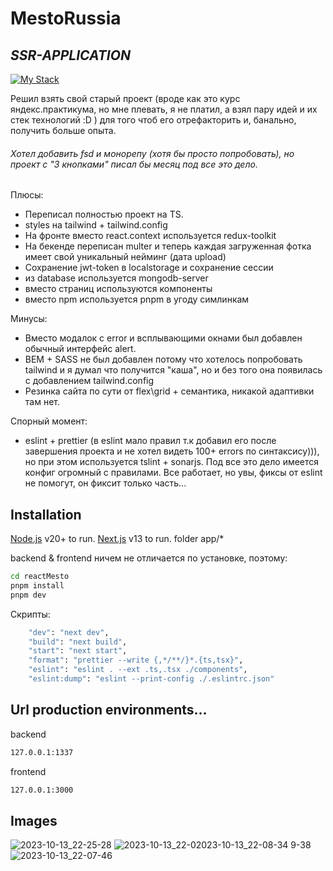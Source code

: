 # MestoRussia
## _SSR-APPLICATION_

[![My Stack](https://skillicons.dev/icons?i=ts,nextjs,redux,express,mongodb)](https://skillicons.dev)

Решил взять свой старый проект (вроде как это курс яндекс.практикума, но мне плевать, я не платил, а взял пару идей и их стек технологий :D ) для того чтоб его отрефакторить и, банально, получить больше опыта.
###### Хотел добавить fsd и монорепу (хотя бы просто попробовать), но проект с "3 кнопками" писал бы месяц под все это дело.

Плюсы:
- Переписал полностью проект на TS.
- styles на tailwind + tailwind.config
- На фронте вместо react.context используется redux-toolkit
- На бекенде переписан multer и теперь каждая загруженная фотка имеет свой уникальный нейминг (дата upload)
- Сохранение jwt-token в localstorage и сохранение сессии
- из database используется mongodb-server
- вместо страниц используются компоненты
- вместо npm используется pnpm в угоду симлинкам
  
Минусы:
- Вместо модалок с error и всплывающими окнами был добавлен обычный интерфейс alert.
- BEM + SASS не был добавлен потому что хотелось попробовать tailwind и я думал что получится "каша", но и без того она появилась с добавлением tailwind.config
- Резинка сайта по сути от flex\grid + семантика, никакой адаптивки там нет.

Спорный момент:
- eslint + prettier (в eslint мало правил т.к добавил его после завершения проекта и не хотел видеть 100+ errors по синтаксису))), но при этом используется tslint + sonarjs. Под все это дело имеется конфиг огромный с правилами. Все работает, но увы, фиксы от eslint не помогут, он фиксит только часть...

## Installation

 [Node.js](https://nodejs.org/) v20+ to run.
 [Next.js](https://nextjs.org/) v13 to run. folder app/*


backend & frontend ничем не отличается по установке, поэтому: 
```sh
cd reactMesto
pnpm install
pnpm dev
```
Скрипты: 
```sh
    "dev": "next dev",
    "build": "next build",
    "start": "next start",
    "format": "prettier --write {,*/**/}*.{ts,tsx}",
    "eslint": "eslint . --ext .ts,.tsx ./components",
    "eslint:dump": "eslint --print-config ./.eslintrc.json"
```

## Url production environments...
backend
```sh
127.0.0.1:1337
```
frontend
```sh
127.0.0.1:3000
```
## Images
![2023-10-13_22-25-28](https://github.com/ChampionTommy/new-mesto-russia/assets/79994252/0a19996c-268e-4524-a6a3-1cca80ebc83a)
![2023-10-13_22-0![2023-10-13_22-08-34](https://github.com/ChampionTommy/new-mesto-russia/assets/79994252/372067b8-1bc1-4f84-9ef4-fe63e3982257)
9-38](https://github.com/ChampionTommy/new-mesto-russia/assets/79994252/c52ed4b3-8bc8-4032-a1ea-53cdc0486ac9)
![2023-10-13_22-07-46](https://github.com/ChampionTommy/new-mesto-russia/assets/79994252/b7cc228c-3066-4d08-8846-b71a93ad0879)



